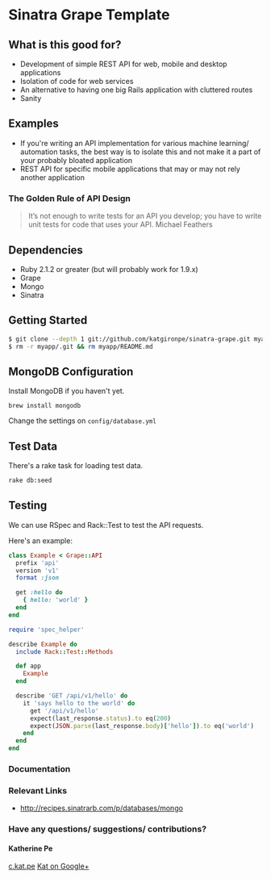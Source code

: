 # Sinatra Grape Template

## What is this good for?

* Development of simple REST API for web, mobile and desktop applications
* Isolation of code for web services
* An alternative to having one big Rails application with cluttered routes
* Sanity

## Examples

* If you're writing an API implementation for various machine learning/ automation tasks, the best way is to isolate this and not make it a part of your probably bloated application
* REST API for specific mobile applications that may or may not rely another application

### The Golden Rule of API Design

> It’s not enough to write tests for an API you develop; you have to write unit tests for code that uses your API.
> Michael Feathers

## Dependencies

* Ruby 2.1.2 or greater (but will probably work for 1.9.x)
* Grape
* Mongo
* Sinatra

## Getting Started

``` bash
$ git clone --depth 1 git://github.com/katgironpe/sinatra-grape.git myapp
$ rm -r myapp/.git && rm myapp/README.md
```

## MongoDB Configuration

Install MongoDB if you haven't yet.

```
brew install mongodb
```

Change the settings on `config/database.yml`


## Test Data

There's a rake task for loading test data.

```bash
rake db:seed
```


## Testing

  We can use RSpec and Rack::Test to test the API requests.

  Here's an example:

```ruby
class Example < Grape::API
  prefix 'api'
  version 'v1'
  format :json

  get :hello do
    { hello: 'world' }
  end
end

require 'spec_helper'

describe Example do
  include Rack::Test::Methods

  def app
    Example
  end

  describe 'GET /api/v1/hello' do
    it 'says hello to the world' do
      get '/api/v1/hello'
      expect(last_response.status).to eq(200)
      expect(JSON.parse(last_response.body)['hello']).to eq('world')
    end
  end
end
```

### Documentation


### Relevant Links
  * http://recipes.sinatrarb.com/p/databases/mongo


### Have any questions/ suggestions/ contributions?

#### Katherine Pe
<a href='http://c.kat.pe' target='_blank'>c.kat.pe</a>
<a href='http://google.com/+katherinepe' target='_blank'>Kat on Google+</a>

